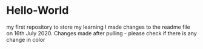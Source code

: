 # Hello-World
my first repository to store my learning
I made changes to the readme file on 16th July 2020. 
Changes made after pulling - please check if there is any change in color
